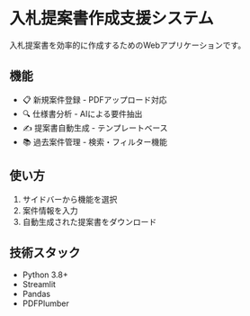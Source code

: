 # 入札提案書作成支援システム

入札提案書を効率的に作成するためのWebアプリケーションです。

## 機能
- 📋 新規案件登録 - PDFアップロード対応
- 🔍 仕様書分析 - AIによる要件抽出
- ✍️ 提案書自動生成 - テンプレートベース
- 📚 過去案件管理 - 検索・フィルター機能

## 使い方
1. サイドバーから機能を選択
2. 案件情報を入力
3. 自動生成された提案書をダウンロード

## 技術スタック
- Python 3.8+
- Streamlit
- Pandas
- PDFPlumber